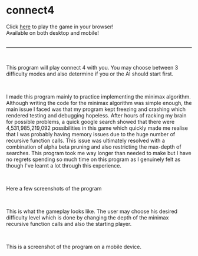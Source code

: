 # connect4

Click <a href="../projects/games/connect4/c4.html" class="hlink">here</a> to play the game in your
                    browser! <br>
                    Available on both desktop and mobile!
                </b>
                <br> <br>
                <hr> <br>
                <p>
                    This program will play connect 4 with you. You may choose between 3 difficulty modes and also
                    determine if you or the AI should start first.
                </p>
                <br>
                <p>
                    I made this program mainly to practice implementing the minimax algorithm. Although writing the code
                    for the minimax algorithm was simple enough, the main issue I faced was that my program kept
                    freezing and crashing which rendered testing and debugging hopeless. After hours of
                    racking my brain for possible problems, a quick google search showed that there were
                    4,531,985,219,092
                    possibilities in this game which quickly made me realise that I was probably having memory issues
                    due to the huge number of recursive function calls. This issue was ultimately resolved with a
                    combination of alpha beta pruning and also restricting the max-depth of searches. This program took
                    me way longer than needed to make but I have no regrets spending so much time on this program as I
                    genuinely felt as though I've learnt a lot through this experience.
                </p>
                <br>
                <p>Here a few screenshots of the program</p>
                <br>
                <img src="../projects/games/connect4/lib/gameplay.PNG" alt="" class="curve">
                <br>
                <p>
                    This is what the gameplay looks like. The user may choose his desired difficulty level which is
                    done by changing the depth of the minimax recursive function calls and also the starting player.
                </p>
                <br>
                <img src="../projects//games/connect4/lib/mobile.PNG" alt="" class="curve">
                <br>
                <p>This is a screenshot of the program on a mobile device.</p>
                <br>
